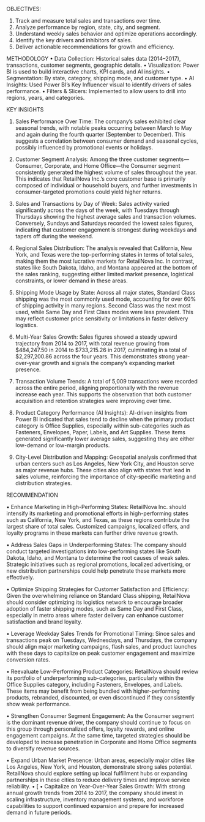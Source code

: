 OBJECTIVES:
1.	Track and measure total sales and transactions over time.
2.	Analyze performance by region, state, city, and segment.
3.	Understand weekly sales behavior and optimize operations accordingly.
4.	Identify the key drivers and inhibitors of sales.
5.	Deliver actionable recommendations for growth and efficiency.
   
METHODOLOGY
•	Data Collection: Historical sales data (2014–2017), transactions, customer segments, geographic details.
•	Visualization: Power BI is used to build interactive charts, KPI cards, and AI insights.
•	Segmentation: By state, category, shipping mode, and customer type.
•	AI Insights: Used Power BI’s Key Influencer visual to identify drivers of sales performance.
•	Filters & Slicers: Implemented to allow users to drill into regions, years, and categories.

KEY INSIGHTS
1.	Sales Performance Over Time: The company’s sales exhibited clear seasonal trends, with notable peaks occurring between March to May and again during the fourth quarter (September to December). This suggests a correlation between consumer demand and seasonal cycles, possibly influenced by promotional events or holidays.

2.	Customer Segment Analysis: Among the three customer segments—Consumer, Corporate, and Home Office—the Consumer segment consistently generated the highest volume of sales throughout the year. This indicates that RetailNova Inc.’s core customer base is primarily composed of individual or household buyers, and further investments in consumer-targeted promotions could yield higher returns.

3.	Sales and Transactions by Day of Week: Sales activity varied significantly across the days of the week, with Tuesdays through Thursdays showing the highest average sales and transaction volumes. Conversely, Sundays and Saturdays recorded the lowest sales figures, indicating that customer engagement is strongest during weekdays and tapers off during the weekend.

4.	Regional Sales Distribution: The analysis revealed that California, New York, and Texas were the top-performing states in terms of total sales, making them the most lucrative markets for RetailNova Inc. In contrast, states like South Dakota, Idaho, and Montana appeared at the bottom of the sales ranking, suggesting either limited market presence, logistical constraints, or lower demand in these areas.


5.	Shipping Mode Usage by State: Across all major states, Standard Class shipping was the most commonly used mode, accounting for over 60% of shipping activity in many regions. Second Class was the next most used, while Same Day and First Class modes were less prevalent. This may reflect customer price sensitivity or limitations in faster delivery logistics.

6.	Multi-Year Sales Growth: Sales figures showed a steady upward trajectory from 2014 to 2017, with total revenue growing from $484,247.50 in 2014 to $733,215.26 in 2017, culminating in a total of $2,297,200.86 across the four years. This demonstrates strong year-over-year growth and signals the company’s expanding market presence.


7.	Transaction Volume Trends: A total of 5,009 transactions were recorded across the entire period, aligning proportionally with the revenue increase each year. This supports the observation that both customer acquisition and retention strategies were improving over time.

8.	Product Category Performance (AI Insights): AI-driven insights from Power BI indicated that sales tend to decline when the primary product category is Office Supplies, especially within sub-categories such as Fasteners, Envelopes, Paper, Labels, and Art Supplies. These items generated significantly lower average sales, suggesting they are either low-demand or low-margin products.


9.	City-Level Distribution and Mapping: Geospatial analysis confirmed that urban centers such as Los Angeles, New York City, and Houston serve as major revenue hubs. These cities also align with states that lead in sales volume, reinforcing the importance of city-specific marketing and distribution strategies.



RECOMMENDATION

•	Enhance Marketing in High-Performing States: RetailNova Inc. should intensify its marketing and promotional efforts in high-performing states such as California, New York, and Texas, as these regions contribute the largest share of total sales. Customized campaigns, localized offers, and loyalty programs in these markets can further drive revenue growth.

•	Address Sales Gaps in Underperforming States: The company should conduct targeted investigations into low-performing states like South Dakota, Idaho, and Montana to determine the root causes of weak sales. Strategic initiatives such as regional promotions, localized advertising, or new distribution partnerships could help penetrate these markets more effectively.

•	Optimize Shipping Strategies for Customer Satisfaction and Efficiency: Given the overwhelming reliance on Standard Class shipping, RetailNova should consider optimizing its logistics network to encourage broader adoption of faster shipping modes, such as Same Day and First Class, especially in metro areas where faster delivery can enhance customer satisfaction and brand loyalty.

•	Leverage Weekday Sales Trends for Promotional Timing: Since sales and transactions peak on Tuesdays, Wednesdays, and Thursdays, the company should align major marketing campaigns, flash sales, and product launches with these days to capitalize on peak customer engagement and maximize conversion rates.

•	Reevaluate Low-Performing Product Categories: RetailNova should review its portfolio of underperforming sub-categories, particularly within the Office Supplies category, including Fasteners, Envelopes, and Labels. These items may benefit from being bundled with higher-performing products, rebranded, discounted, or even discontinued if they consistently show weak performance.

•	Strengthen Consumer Segment Engagement: As the Consumer segment is the dominant revenue driver, the company should continue to focus on this group through personalized offers, loyalty rewards, and online engagement campaigns. At the same time, targeted strategies should be developed to increase penetration in Corporate and Home Office segments to diversify revenue sources.

•	Expand Urban Market Presence: Urban areas, especially major cities like Los Angeles, New York, and Houston, demonstrate strong sales potential. RetailNova should explore setting up local fulfillment hubs or expanding partnerships in these cities to reduce delivery times and improve service reliability.
•	[
•	Capitalize on Year-Over-Year Sales Growth: With strong annual growth trends from 2014 to 2017, the company should invest in scaling infrastructure, inventory management systems, and workforce capabilities to support continued expansion and prepare for increased demand in future periods.
